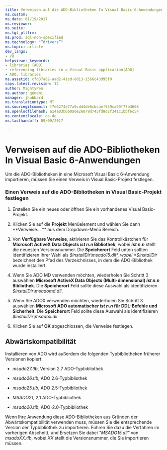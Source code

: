 ```yaml
---
title: Verweisen auf die ADO-Bibliotheken In Visual Basic 6-Anwendungen | Microsoft Docs
ms.custom: 
ms.date: 01/19/2017
ms.reviewer: 
ms.suite: 
ms.tgt_pltfrm: 
ms.prod: sql-non-specified
ms.technology: "“drivers”"
ms.topic: article
dev_langs:
- VB
helpviewer_keywords:
- libraries [ADO]
- referencing libraries in a Visual Basic application[ADO]
- ADO, libraries
ms.assetid: cfd37a82-aad2-41cd-8d13-1566c43d95f0
caps.latest.revision: 12
author: MightyPen
ms.author: genemi
manager: jhubbard
ms.translationtype: MT
ms.sourcegitcommit: f7e6274d77a9cdd4de6cbcaef559ca99f77b3608
ms.openlocfilehash: a14a03b6b0a0e2e879d745fd8d2f341c1bbf6c54
ms.contentlocale: de-de
ms.lasthandoff: 09/09/2017

---
```

# <a name="referencing-the-ado-libraries-in-a-visual-basic-6-application"></a>Verweisen auf die ADO-Bibliotheken In Visual Basic 6-Anwendungen
Um die ADO-Bibliotheken in eine Microsoft Visual Basic 6-Anwendung importieren, müssen Sie einen Verweis in Visual Basic-Projekt festlegen.  
  
### <a name="to-set-a-reference-to-the-ado-libraries-in-a-visual-basic-project"></a>Einen Verweis auf die ADO-Bibliotheken in Visual Basic-Projekt festlegen  
  
1.  Erstellen Sie ein neues oder öffnen Sie ein vorhandenes Visual Basic-Projekt.  
  
2.  Klicken Sie auf die **Projekt** Menüelement und wählen Sie dann **Verweise... ** aus dem Dropdown-Menü Bereich.  
  
3.  Von **Verfügbare Verweise**, aktivieren Sie das Kontrollkästchen für **Microsoft ActiveX Data Objects *ist n.n* Bibliothek**, wobei ***ist n.n*** stellt die neuesten Versionsnummer. Die **Speicherort** Feld unten sollten Identifizieren Ihrer Wahl als *$installDir\msado15.dll*, wobei *$installDir* bezeichnet den Pfad des Verzeichnisses, in dem die ADO-Bibliothek wurde installiert.  
  
4.  Wenn Sie ADO MD verwenden möchten, wiederholen Sie Schritt 3 auswählen **Microsoft ActiveX Data Objects (Multi-dimensional) *ist n.n* Bibliothek**. Die **Speicherort** Feld sollte diese Auswahl als identifizieren *$installDir\msadomd.dll*.  
  
5.  Wenn Sie ADOX verwenden möchten, wiederholen Sie Schritt 3 auswählen **Microsoft ADO automatischer *ist n.n* für DDL-Befehle und Sicherheit**. Die **Speicherort** Feld sollte diese Auswahl als identifizieren *$installDir\msadox.dll*.  
  
6.  Klicken Sie auf **OK** abgeschlossen, die Verweise festlegen.  
  
## <a name="backward-compatibility"></a>Abwärtskompatibilität  
 Installieren von ADO wird außerdem die folgenden Typbibliotheken früherer Versionen kopiert:  
  
-   *msado27.tlb*, Version 2.7 ADO-Typbibliothek  
  
-   *msado26.tlb*, ADO 2.6-Typbibliothek  
  
-   *msado25.tlb*, ADO 2.5-Typbibliothek  
  
-   *MSADO21*, 2,1 ADO-Typbibliothek  
  
-   *msado20.tlb*, ADO-2.0-Typbibliothek  
  
 Wenn Ihre Anwendung diese ADO-Bibliotheken aus Gründen der Abwärtskompatibilität verwenden muss, müssen Sie die entsprechende Version der Typbibliothek zu importieren. Führen Sie dazu die Verfahren im vorherigen Abschnitt, und Ersetzen Sie dabei *"MSADO15.dll"* von *msadoXX.tlb*, wobei *XX* stellt die Versionsnummer, die Sie importieren müssen.
